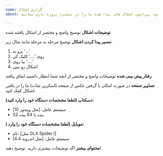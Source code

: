 ```yaml
---
name: گزارش اشکال
about: با گزارش های خود پیرامون اشکال های پیدا شده ما را در پیشبرد پروژه یاری نمایید

---
```


**توضیحات اشکال**
توضیح واضح و مختصر از اشکال یافتته شده

**مسیر پیدا کردن اشکال**
توضیح مرحله به مرحله مانند مثال زیر:
1. برو به '...'
2. روی '....' کلیک کن
3. بیا روی '....'
4. اشکال رو ببین

**رفتار پیش بینی شده**
توضیحات واضح و مختصر از آنچه شما انتظار داشتید اتفاق ییافتد

**تصاویر صفحه**
در صورت امکان با گرفتن عکس از صفحه (اسکرین شات) ما را در یافتن اشکال کمک کنید.

**دسکتاپ (لطفا مشخصات دستگاه خود را وارد کنید):**
 - سیستم عامل: [مثل ویندوز 10]
 - 32 بیت یا 64 بیت

**موبایل (لطفا مشخصات دستگاه خود را وارد ):**
 - نام: [مثل GLX Spider I]
 - سیستم عامل: [مثل اندروید 4.4]

**محتوای بیشتر**
اگه توضیحات بیشتری دارید، توضیح دهید!
